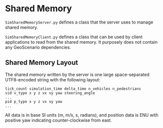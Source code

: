 # Shared Memory

`SimSharedMemoryServer.py` defines a class that the server uses to manage shared memory.

`SimSharedMemoryClient.py` defines a class that can be used by client applications to read from the shared memory.
It purposely does not contain any GeoScenario dependencies.

## Shared Memory Layout

The shared memory written by the server is one large space-separated UTF8-encoded string with the following layout:

```
tick_count simulation_time delta_time n_vehicles n_pedestrians
vid v_type x y z vx vy yaw steering_angle
...
pid p_type x y z vx vy yaw
...
```

All data is in base SI units (m, m/s, s, radians), and position data is ENU with positive yaw indicating counter-clockwise from east. 
